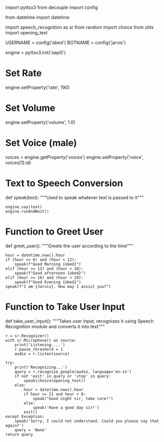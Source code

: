 import pyttsx3
from decouple import config

from datetime import datetime

import speech_recognition as sr
from random import choice
from utils import opening_text


USERNAME = config('obed')
BOTNAME = config('jarvis')


engine = pyttsx3.init('sapi5')

# Set Rate
engine.setProperty('rate', 190)

# Set Volume
engine.setProperty('volume', 1.0)

# Set Voice (male)
voices = engine.getProperty('voices')
engine.setProperty('voice', voices[1].id)


# Text to Speech Conversion
def speak(text):
    """Used to speak whatever text is passed to it"""

    engine.say(text)
    engine.runAndWait()

# Function to Greet User
def greet_user():
    """Greets the user according to the time"""

    hour = datetime.now().hour
    if (hour >= 6) and (hour < 12):
        speak(f"Good Morning {obed}")
    elif (hour >= 12) and (hour < 16):
        speak(f"Good afternoon {obed}")
    elif (hour >= 16) and (hour < 19):
        speak(f"Good Evening {obed}")
    speak(f"I am {Jarvis}. How may I assist you?")


# Function to Take User Input
def take_user_input():
    """Takes user input, recognizes it using Speech Recognition module and converts it into text"""

    r = sr.Recognizer()
    with sr.Microphone() as source:
        print('Listening....')
        r.pause_threshold = 1
        audio = r.listen(source)

    try:
        print('Recognizing...')
        query = r.recognize_google(audio, language='en-in')
        if not 'exit' in query or 'stop' in query:
            speak(choice(opening_text))
        else:
            hour = datetime.now().hour
            if hour >= 21 and hour < 6:
                speak("Good night sir, take care!")
            else:
                speak('Have a good day sir!')
            exit()
    except Exception:
        speak('Sorry, I could not understand. Could you please say that again?')
        query = 'None'
    return query
